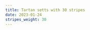 ```yaml
---
title: Tartan setts with 30 stripes
date: 2023-01-24
stripes_weight: 30
---
```

<no value>

<no value>